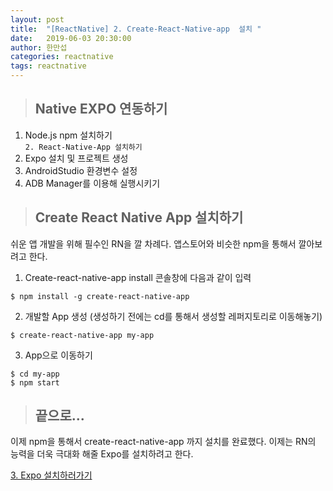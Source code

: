 ```yaml
---
layout: post
title:  "[ReactNative] 2. Create-React-Native-app  설치 "
date:   2019-06-03 20:30:00
author: 한만섭
categories: reactnative
tags: reactnative 
---
```


> ## Native EXPO 연동하기 
1. Node.js npm 설치하기  
`2. React-Native-App 설치하기`  
3. Expo 설치 및 프로젝트 생성  
4. AndroidStudio 환경변수 설정  
5. ADB Manager를 이용해 실행시키기    

> ## Create React Native App 설치하기  


쉬운 앱 개발을 위해 필수인 RN을 깔 차례다. 앱스토어와 비슷한 npm을 통해서 깔아보려고 한다.  

1. Create-react-native-app install 
콘솔창에 다음과 같이 입력 
```
$ npm install -g create-react-native-app
```

2. 개발할 App 생성 (생성하기 전에는 cd를 통해서 생성할 레퍼지토리로 이동해놓기)
```
$ create-react-native-app my-app
```

3. App으로 이동하기 
```
$ cd my-app
$ npm start  
```

> ## 끝으로...
이제 npm을 통해서 create-react-native-app 까지 설치를 완료했다. 이제는 RN의 능력을 더욱 극대화 해줄 Expo를 설치하려고 한다. 

[3. Expo 설치하러가기 ]()
